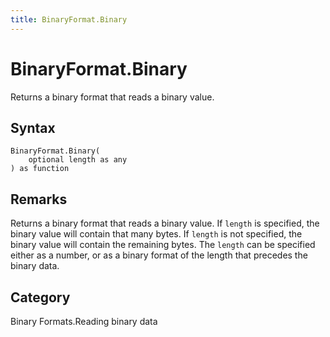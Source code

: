 ```yaml
---
title: BinaryFormat.Binary
---
```


# BinaryFormat.Binary


Returns a binary format that reads a binary value.


## Syntax

```powerquery
BinaryFormat.Binary(
    optional length as any
) as function
```


## Remarks

Returns a binary format that reads a binary value.  If <code>length</code> is specified, the binary value will contain that many bytes.  If <code>length</code> is not specified, the binary value will contain the remaining bytes.  The <code>length</code> can be specified either as a number, or as a binary format of the length that precedes the binary data.



## Category
Binary Formats.Reading binary data
